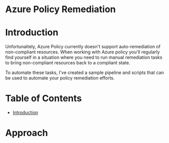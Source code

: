 ﻿# Azure Policy Remediation

# Introduction

Unfortunaltely, Azure Policy currently doesn't support auto-remediation of non-compliant resources. When working with Azure policy you'll regularly find yourself in a situation where you need to run manual remediation tasks to bring non-compliant resources back to a compliant state. 

To automate these tasks, I've created a sample pipeline and scripts that can be used to automate your policy remediation efforts.
<br>

# Table of Contents

- [Introduction](#introduction)


# Approach
